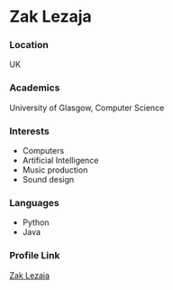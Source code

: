 # Zak Lezaja

### Location

UK

### Academics

University of Glasgow, Computer Science

### Interests

- Computers
- Artificial Intelligence
- Music production
- Sound design

### Languages

- Python
- Java

### Profile Link

[Zak Lezaja](https://github.com/zaklezaja)
